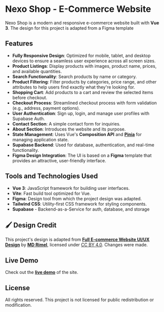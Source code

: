 # Nexo Shop - E-Commerce Website

Nexo Shop is a modern and responsive e-commerce website built with **Vue 3**. The design for this project is adapted from a Figma template

## Features

- **Fully Responsive Design**: Optimized for mobile, tablet, and desktop devices to ensure a seamless user experience across all screen sizes.
- **Product Listings**: Display products with images, product name, prices, and available quantities.
- **Search Functionality**: Search products by name or category.
- **Product Filtering**: Filter products by categories, price range, and other attributes to help users find exactly what they're looking for.
- **Shopping Cart**: Add products to a cart and review the selected items before checkout.
- **Checkout Process**: Streamlined checkout process with form validation (e.g., address, payment options).
- **User Authentication**: Sign up, login, and manage user profiles with Supabase Auth.
- **Contact Section**: A simple contact form for inquiries.
- **About Section**: Introduces the website and its purpose.
- **State Management**: Uses Vue's **Composition API** and **[Pinia](https://pinia.vuejs.org/)** for managing application state.
- **Supabase Backend**: Used for database, authentication, and real-time functionality.
- **Figma Design Integration**: The UI is based on a **Figma** template that provides an attractive, user-friendly interface.

## Tools and Technologies Used

- **Vue 3**: JavaScript framework for building user interfaces.
- **Vite**: Fast build tool optimized for Vue.
- **Figma**: Design tool from which the project design was adapted.
- **Tailwind CSS**: Utility-first CSS framework for styling components.
- **Supabase** - Backend-as-a-Service for auth, database, and storage

## 🖌️ Design Credit

This project's design is adapted from [**Full E-commerce Website UI/UX Design**](https://www.figma.com/community/file/1219312065205187851/full-e-commerce-website-ui-ux-design) by [**MD Rimel**](https://www.figma.com/@mdrimel15), licensed under [CC BY 4.0](https://creativecommons.org/licenses/by/4.0/). Changes were made.

## Live Demo

Check out the **[live demo](https://nexo-shop.netlify.app/)** of the site.

## License

All rights reserved. This project is not licensed for public redistribution or modification.